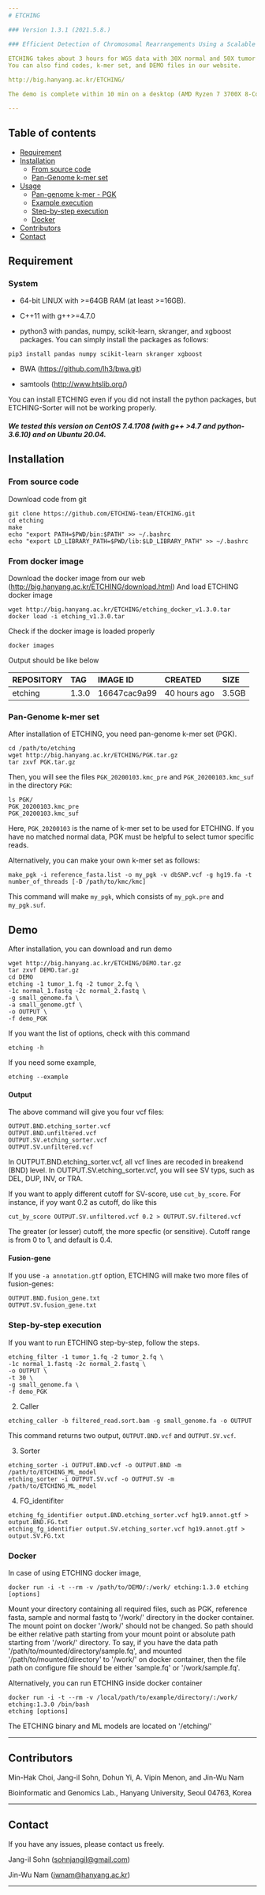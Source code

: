 ```yaml
---
# ETCHING

### Version 1.3.1 (2021.5.8.)

### Efficient Detection of Chromosomal Rearrangements Using a Scalable k-mer Database of Multiple Reference Genomes and Variations

ETCHING takes about 3 hours for WGS data with 30X normal and 50X tumor on 30 threads on DELL 930 server.
You can also find codes, k-mer set, and DEMO files in our website.

http://big.hanyang.ac.kr/ETCHING/

The demo is complete within 10 min on a desktop (AMD Ryzen 7 3700X 8-Core Processor).

---
```


## Table of contents

  * [Requirement](#requirement)
  * [Installation](#installation)
    * [From source code](#from-source-code)
    * [Pan-Genome k-mer set](#pan-genome-k-mer-set)
  * [Usage](#usage)
    * [Pan-genome k-mer - PGK](#pan-genome-k-mer---pgk)
    * [Example execution](#example-execution)
    * [Step-by-step execution](#step-by-step-execution)
	* [Docker](#docker)
  * [Contributors](#contributors)
  * [Contact](#contact)


## Requirement

### System

* 64-bit LINUX with >=64GB RAM (at least >=16GB).

* C++11 with g++>=4.7.0

* python3 with pandas, numpy, scikit-learn, skranger, and xgboost packages. You can simply install the packages as follows:

```
pip3 install pandas numpy scikit-learn skranger xgboost
```

* BWA (https://github.com/lh3/bwa.git) 
 
* samtools (http://www.htslib.org/)

You can install ETCHING even if you did not install the python packages, but ETCHING-Sorter will not be working properly.

##### We tested this version on CentOS 7.4.1708 (with g++ >4.7 and python-3.6.10) and on Ubuntu 20.04.


## Installation

### From source code

Download code from git

```
git clone https://github.com/ETCHING-team/ETCHING.git
cd etching
make
echo "export PATH=$PWD/bin:$PATH" >> ~/.bashrc
echo "export LD_LIBRARY_PATH=$PWD/lib:$LD_LIBRARY_PATH" >> ~/.bashrc
```
### From docker image

Download the docker image from our web (http://big.hanyang.ac.kr/ETCHING/download.html)
And load ETCHING docker image
```
wget http://big.hanyang.ac.kr/ETCHING/etching_docker_v1.3.0.tar
docker load -i etching_v1.3.0.tar
```

Check if the docker image is loaded properly

```
docker images
```

Output should be like below

|REPOSITORY|TAG|IMAGE ID|CREATED|SIZE|
|:---|:---|:---|:---|:---|
|etching|1.3.0|16647cac9a99|40 hours ago|3.5GB|


### Pan-Genome k-mer set

After installation of ETCHING, you need pan-genome k-mer set (PGK).

```
cd /path/to/etching
wget http://big.hanyang.ac.kr/ETCHING/PGK.tar.gz
tar zxvf PGK.tar.gz
```

Then, you will see the files ```PGK_20200103.kmc_pre``` and ```PGK_20200103.kmc_suf``` 
in the directory ```PGK```:

```
ls PGK/
PGK_20200103.kmc_pre
PGK_20200103.kmc_suf
```

Here, ```PGK_20200103``` is the name of k-mer set to be used for ETCHING.
If you have no matched normal data, PGK must be helpful to select tumor specific reads.

Alternatively, you can make your own k-mer set as follows:

```
make_pgk -i reference_fasta.list -o my_pgk -v dbSNP.vcf -g hg19.fa -t number_of_threads [-D /path/to/kmc/kmc]
```
This command will make ```my_pgk```, which consists of 
```my_pgk.pre``` and ```my_pgk.suf```.


## Demo

After installation, you can download and run demo

```
wget http://big.hanyang.ac.kr/ETCHING/DEMO.tar.gz
tar zxvf DEMO.tar.gz
cd DEMO
etching -1 tumor_1.fq -2 tumor_2.fq \
-1c normal_1.fastq -2c normal_2.fastq \
-g small_genome.fa \
-a small_genome.gtf \
-o OUTPUT \
-f demo_PGK
```

If you want the list of options, check with this command

```
etching -h
```

If you need some example,
```
etching --example
```

#### Output

The above command will give you four vcf files:

```
OUTPUT.BND.etching_sorter.vcf
OUTPUT.BND.unfiltered.vcf
OUTPUT.SV.etching_sorter.vcf
OUTPUT.SV.unfiltered.vcf
```

In OUTPUT.BND.etching_sorter.vcf, all vcf lines are recoded in breakend (BND) level.
In OUTPUT.SV.etching_sorter.vcf, you will see SV typs, such as DEL, DUP, INV, or TRA. 

If you want to apply different cutoff for SV-score, use `cut_by_score`. For instance, if yoy want 0.2 as cutoff, do like this
```
cut_by_score OUTPUT.SV.unfiltered.vcf 0.2 > OUTPUT.SV.filtered.vcf
```
The greater (or lesser) cutoff, the more specfic (or sensitive). Cutoff range is from 0 to 1, and default is 0.4.

#### Fusion-gene

If you use `-a annotation.gtf` option, ETCHING will
make two more files of fusion-genes:

```
OUTPUT.BND.fusion_gene.txt
OUTPUT.SV.fusion_gene.txt
```


### Step-by-step execution

If you want to run ETCHING step-by-step, follow the steps.

```
etching_filter -1 tumor_1.fq -2 tumor_2.fq \
-1c normal_1.fastq -2c normal_2.fastq \
-o OUTPUT \
-t 30 \
-g small_genome.fa \
-f demo_PGK
```

2. Caller

```
etching_caller -b filtered_read.sort.bam -g small_genome.fa -o OUTPUT
```

This command returns two output, ```OUTPUT.BND.vcf``` and ```OUTPUT.SV.vcf```.

3. Sorter

```
etching_sorter -i OUTPUT.BND.vcf -o OUTPUT.BND -m /path/to/ETCHING_ML_model
etching_sorter -i OUTPUT.SV.vcf -o OUTPUT.SV -m /path/to/ETCHING_ML_model
```

4. FG_identifiter

```
etching_fg_identifier output.BND.etching_sorter.vcf hg19.annot.gtf > output.BND.FG.txt
etching_fg_identifier output.SV.etching_sorter.vcf hg19.annot.gtf > output.SV.FG.txt
```

### Docker

In case of using ETCHING docker image,

```
docker run -i -t --rm -v /path/to/DEMO/:/work/ etching:1.3.0 etching [options]
```
Mount your directory containing all required files, such as PGK, reference fasta, sample and normal 
fastq  to '/work/' directory in the docker container. The mount point on docker '/work/' should not be
changed. 
So path should be either relative path starting from your mount point or absolute path starting from 
'/work/' directory. To say, if you have the data path '/path/to/mounted/directory/sample.fq', and mounted
'/path/to/mounted/directory' to '/work/' on docker container, then the file path on configure file should
be either 'sample.fq' or '/work/sample.fq'.

Alternatively, you can run ETCHING inside docker container
```
docker run -i -t --rm -v /local/path/to/example/directory/:/work/ etching:1.3.0 /bin/bash
etching [options]
```
The ETCHING binary and ML models are located on '/etching/'



----------------------------------------------------------------------------------
## Contributors

Min-Hak Choi, Jang-il Sohn, Dohun Yi, A. Vipin Menon, and Jin-Wu Nam

Bioinformatic and Genomics Lab., Hanyang University, Seoul 04763, Korea

----------------------------------------------------------------------------------
## Contact

If you have any issues, please contact us freely.

   Jang-il Sohn (sohnjangil@gmail.com)

   Jin-Wu Nam (jwnam@hanyang.ac.kr)

----------------------------------------------------------------------------------
